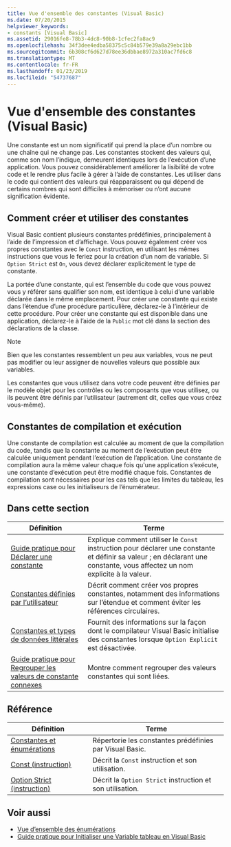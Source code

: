 ```yaml
---
title: Vue d'ensemble des constantes (Visual Basic)
ms.date: 07/20/2015
helpviewer_keywords:
- constants [Visual Basic]
ms.assetid: 29016fe8-78b3-4dc8-90b8-1cfec2fa8ac9
ms.openlocfilehash: 34f3dee4edba58375c5c84b579e39a8a29ebc1bb
ms.sourcegitcommit: 6b308cf6d627d78ee36dbbae8972a310ac7fd6c8
ms.translationtype: MT
ms.contentlocale: fr-FR
ms.lasthandoff: 01/23/2019
ms.locfileid: "54737687"
---
```

# <a name="constants-overview-visual-basic"></a>Vue d'ensemble des constantes (Visual Basic)
Une constante est un nom significatif qui prend la place d’un nombre ou une chaîne qui ne change pas. Les constantes stockent des valeurs qui, comme son nom l’indique, demeurent identiques lors de l’exécution d’une application. Vous pouvez considérablement améliorer la lisibilité de votre code et le rendre plus facile à gérer à l’aide de constantes. Les utiliser dans le code qui contient des valeurs qui réapparaissent ou qui dépend de certains nombres qui sont difficiles à mémoriser ou n’ont aucune signification évidente.  
  
## <a name="how-to-create-and-use-constants"></a>Comment créer et utiliser des constantes  
 Visual Basic contient plusieurs constantes prédéfinies, principalement à l’aide de l’impression et d’affichage. Vous pouvez également créer vos propres constantes avec le `Const` instruction, en utilisant les mêmes instructions que vous le feriez pour la création d’un nom de variable. Si `Option Strict` est `On`, vous devez déclarer explicitement le type de constante.  
  
 La portée d’une constante, qui est l’ensemble du code que vous pouvez vous y référer sans qualifier son nom, est identique à celui d’une variable déclarée dans le même emplacement. Pour créer une constante qui existe dans l’étendue d’une procédure particulière, déclarez-le à l’intérieur de cette procédure. Pour créer une constante qui est disponible dans une application, déclarez-le à l’aide de la `Public` mot clé dans la section des déclarations de la classe.  
  
> [!NOTE]
>  Bien que les constantes ressemblent un peu aux variables, vous ne peut pas modifier ou leur assigner de nouvelles valeurs que possible aux variables.  
  
 Les constantes que vous utilisez dans votre code peuvent être définies par le modèle objet pour les contrôles ou les composants que vous utilisez, ou ils peuvent être définis par l’utilisateur (autrement dit, celles que vous créez vous-même).  
  
## <a name="compile-time-and-run-time-constants"></a>Constantes de compilation et exécution  
 Une constante de compilation est calculée au moment de que la compilation du code, tandis que la constante au moment de l’exécution peut être calculée uniquement pendant l’exécution de l’application. Une constante de compilation aura la même valeur chaque fois qu'une application s’exécute, une constante d’exécution peut être modifié chaque fois. Constantes de compilation sont nécessaires pour les cas tels que les limites du tableau, les expressions case ou les initialiseurs de l’énumérateur.  
  
## <a name="in-this-section"></a>Dans cette section  
  
|Définition|Terme|  
|---|---|  
|[Guide pratique pour Déclarer une constante](../../../../visual-basic/programming-guide/language-features/constants-enums/how-to-declare-a-constant.md)|Explique comment utiliser le `Const` instruction pour déclarer une constante et définir sa valeur ; en déclarant une constante, vous affectez un nom explicite à la valeur.|  
|[Constantes définies par l’utilisateur](../../../../visual-basic/programming-guide/language-features/constants-enums/user-defined-constants.md)|Décrit comment créer vos propres constantes, notamment des informations sur l’étendue et comment éviter les références circulaires.|  
|[Constantes et types de données littérales](../../../../visual-basic/programming-guide/language-features/constants-enums/constant-and-literal-data-types.md)|Fournit des informations sur la façon dont le compilateur Visual Basic initialise des constantes lorsque `Option Explicit` est désactivée.|  
|[Guide pratique pour Regrouper les valeurs de constante connexes](../../../../visual-basic/programming-guide/language-features/constants-enums/how-to-group-related-constant-values-together.md)|Montre comment regrouper des valeurs constantes qui sont liées.|  
  
## <a name="reference"></a>Référence  
  
|Définition|Terme|  
|---|---|  
|[Constantes et énumérations](../../../../visual-basic/language-reference/constants-and-enumerations.md)|Répertorie les constantes prédéfinies par Visual Basic.|  
|[Const (instruction)](../../../../visual-basic/language-reference/statements/const-statement.md)|Décrit la `Const` instruction et son utilisation.|  
|[Option Strict (instruction)](../../../../visual-basic/language-reference/statements/option-strict-statement.md)|Décrit la `Option Strict` instruction et son utilisation.|  
  
## <a name="see-also"></a>Voir aussi
- [Vue d’ensemble des énumérations](../../../../visual-basic/programming-guide/language-features/constants-enums/enumerations-overview.md)
- [Guide pratique pour Initialiser une Variable tableau en Visual Basic](../../../../visual-basic/programming-guide/language-features/arrays/how-to-initialize-an-array-variable.md)
